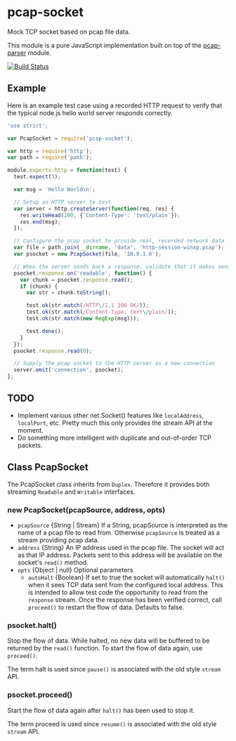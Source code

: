 # pcap-socket

Mock TCP socket based on pcap file data.

This module is a pure JavaScript implementation built on top of the
[pcap-parser][] module.

[![Build Status](https://travis-ci.org/wanderview/node-pcap-socket.png)](https://travis-ci.org/wanderview/node-pcap-socket)

## Example

Here is an example test case using a recorded HTTP request to verify that
the typical node.js hello world server responds correctly.

```javascript
'use strict';

var PcapSocket = require('pcap-socket');

var http = require('http');
var path = require('path');

module.exports.http = function(test) {
  test.expect(3);

  var msg = 'Hello World\n';

  // Setup an HTTP server to test
  var server = http.createServer(function(req, res) {
    res.writeHead(200, {'Content-Type': 'text/plain'});
    res.end(msg);
  });

  // Configure the pcap socket to provide real, recorded network data
  var file = path.join(__dirname, 'data', 'http-session-winxp.pcap');
  var psocket = new PcapSocket(file, '10.0.1.6');

  // When the server sends back a response, validate that it makes sense
  psocket.response.on('readable', function() {
    var chunk = psocket.response.read();
    if (chunk) {
      var str = chunk.toString();

      test.ok(str.match(/HTTP\/1.1 200 OK/));
      test.ok(str.match(/Content-Type: text\/plain/));
      test.ok(str.match(new RegExp(msg)));

      test.done();
    }
  });
  psocket.response.read(0);

  // Supply the pcap socket to the HTTP server as a new connection
  server.emit('connection', psocket);
};
```

## TODO

* Implement various other net.Socket() features like `localAddress`,
  `localPort`, etc.  Pretty much this only provides the stream API at the
  moment.
* Do something more intelligent with duplicate and out-of-order TCP packets.

[pcap-parser]: http://www.github.com/nearinfinity/node-pcap-parser

## Class PcapSocket

The PcapSocket class inherits from `Duplex`.  Therefore it provides
both streaming `Readable` and `Writable` interfaces.

### new PcapSocket(pcapSource, address, opts)

* `pcapSource` {String | Stream} If a String, pcapSource is interpreted as
  the name of a pcap file to read from.  Otherwise `pcapSource` is treated
  as a stream providing pcap data.
* `address` {String} An IP address used in the pcap file.  The socket will
  act as that IP address.  Packets sent to this address will be available
  on the socket's `read()` method.
* `opts` {Object | null} Optional parameters
  * `autoHalt` {Boolean} If set to true the socket will automatically `halt()`
    when it sees TCP data sent from the configured local address.  This is
    intended to allow test code the opportunity to read from the `response`
    stream.  Once the response has been verified correct, call `proceed()`
    to restart the flow of data.  Defaults to false.

### psocket.halt()

Stop the flow of data.  While halted, no new data will be buffered to be
returned by the `read()` function.  To start the flow of data again, use
`proceed()`.

The term halt is used since `pause()` is associated with the old style
`stream` API.

### psocket.proceed()

Start the flow of data again after `halt()` has been used to stop it.

The term proceed is used since `resume()` is associated with the old style
`stream` API.
